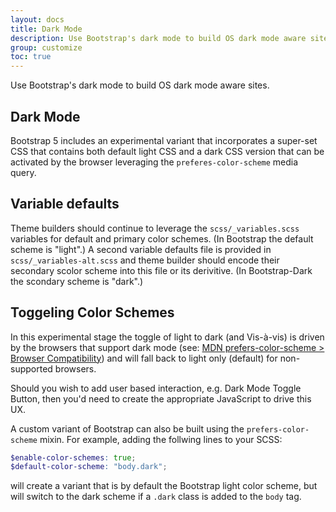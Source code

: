 ```yaml
---
layout: docs
title: Dark Mode
description: Use Bootstrap's dark mode to build OS dark mode aware sites.
group: customize
toc: true
---
```


Use Bootstrap's dark mode to build OS dark mode aware sites.

## Dark Mode

Bootstrap 5 includes an experimental variant that incorporates a super-set CSS that contains both default light CSS and a dark CSS version that can be activated by the browser leveraging the `preferes-color-scheme` media query.

## Variable defaults

Theme builders should continue to leverage the `scss/_variables.scss` variables for default and primary color schemes.  (In Bootstrap the default scheme is "light".)  A second variable defaults file is provided in `scss/_variables-alt.scss` and theme builder should encode their secondary scolor scheme into this file or its derivitive.  (In Bootstrap-Dark the scondary scheme is "dark".)

## Toggeling Color Schemes

In this experimental stage the toggle of light to dark (and Vis-à-vis) is driven by the browsers that support dark mode (see: [MDN prefers-color-scheme > Browser Compatibility](https://developer.mozilla.org/en-US/docs/Web/CSS/@media/prefers-color-scheme#browser_compatibility)) and will fall back to light only (default) for non-supported browsers.

Should you wish to add user based interaction, e.g. Dark Mode Toggle Button, then you'd need to create the appropriate JavaScript to drive this UX.

A custom variant of Bootstrap can also be built using the `prefers-color-scheme` mixin.  For example, adding the follwing lines to your SCSS:

```scss
$enable-color-schemes: true;
$default-color-scheme: "body.dark";
```

will create a variant that is by default the Bootstrap light color scheme, but will switch to the dark scheme if a `.dark` class is added to the `body` tag.

